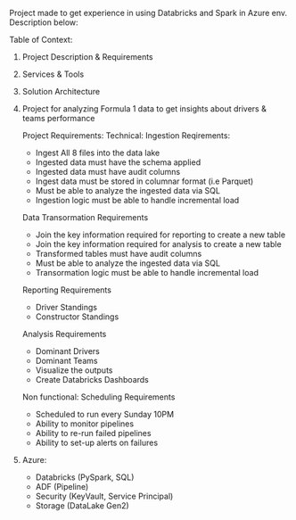 Project made to get experience in using Databricks and Spark in Azure env.
Description below: 

Table of Context:
1. Project Description & Requirements
2. Services & Tools
3. Solution Architecture


1. Project for analyzing Formula 1 data to get insights about drivers & teams performance
	
	Project Requirements:
	Technical:
	Ingestion Reqirements:
	- Ingest All 8 files into the data lake
	- Ingested data must have the schema applied
	- Ingested data must have audit columns
	- Ingest data must be stored in columnar format (i.e Parquet)
	- Must be able to analyze the ingested data via SQL
	- Ingestion logic must be able to handle incremental load
	
	Data Transormation Requirements
	- Join the key information required for reporting to create a new table
	- Join the key information required for analysis to create a new table
	- Transformed tables must have audit columns
	- Must be able to analyze the ingested data via SQL
	- Transormation logic must be able to handle incremental load

	Reporting Requirements
	- Driver Standings
	- Constructor Standings

	Analysis Requirements
	- Dominant Drivers
	- Dominant Teams
	- Visualize the outputs
	- Create Databricks Dashboards

	Non functional:
	Scheduling Requirements
	- Scheduled to run every Sunday 10PM
	- Ability to monitor pipelines
	- Ability to re-run failed pipelines
	- Ability to set-up alerts on failures

2. Azure:
	- Databricks (PySpark, SQL)
	- ADF (Pipeline)
	- Security (KeyVault, Service Principal)
	- Storage (DataLake Gen2)


